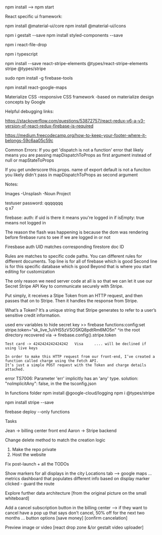 
npm install --> npm start

React specific ui framework:

npm install @material-ui/core
npm install @material-ui/icons


npm i gestalt --save
npm install styled-components --save


npm i react-file-drop

npm i typescript

npm install --save react-stripe-elements @types/react-stripe-elements stripe @types/stripe

sudo npm install -g firebase-tools

npm install react-google-maps


Materialize CSS
-responsive CSS framework
-based on materialize design concepts by Google

Helpful debugging links:

https://stackoverflow.com/questions/53872757/react-redux-v6-a-v3-version-of-react-redux-firebase-is-required

https://medium.freecodecamp.org/how-to-keep-your-footer-where-it-belongs-59c6aa05c59c

Common Errors:
If you get 'dispatch is not a function' error that likely means you are passing mapDispatchToProps as first argument instead of null or mapStateToProps

If you get underscore this.props. name of export default is not a funciton you likely didn't pass in mapDispatchToProps as second argument


Notes:

Images
-Unsplash
-Noun Project

testuser password: qqqqqqq  
q x7

firebase: auth: if uid is there it means you're logged in
  if isEmpty: true means not logged in

The reason the flash was happening is because the dom was rendering before firebase runs to see if we are logged in or not

Firesbase auth UID matches corresponding firestore doc ID

Rules are matches to specific code paths. You can different rules for different documents.
  Top line is for all of firebase which is good
  Second line is for this specific database which is good
  Beyond that is where you start editing for customization




  The only reason we need server code at all is so that we can let it use our Secret Stripe API Key
  to communicate securely with Stripe.

  Put simply, it receives a Stipe Token from an HTTP request, and then passes that on to Stripe.
  Then it handles the response from Stripe.

  What’s a Token? It’s a unique string that Stripe generates to refer to a user’s sensitive credit information.


  used env variables to hide secret key >> firebase functions:config:set stripe.token="sk_live_1uVHS5zVSOSKQ8pdtRm6MO5n"
                                                ^in the root directory
    recovered via -> firebase.config().stripe.token

    Test card -> 4242424242424242	Visa     .... will be declined if using live keys

    In order to make this HTTP request from our front-end, I’ve created a function called charge using the Fetch API.
    It’s just a simple POST request with the Token and charge details attached.


error TS7006: Parameter 'err' implicitly has an 'any' type.
solution: "noImplicitAny": false, in the the tsconfig.json


In functions folder
  npm install @google-cloud/logging
  npm i @types/stripe


  npm install stripe --save


firebase deploy --only functions

















Tasks

Jean -> billing center front end
Aaron -> Stripe backend

Change delete method to match the creation logic

1. Make the repo private
2. Host the website


Fix post-launch + all the TODOs

Show markers for all displays in the city
Locations tab --> google maps ... metrics dashboard that populates different info based on display marker clicked
    - guard the route

Explore further data architecture [from the original picture on the small whiteboard]

Add a cancel subscription button in the billing center --> if they want to cancel have a pop up that says don't cancel, 50% off for the next two months ... button options [save money] [confirm cancelation]

Preview image or video [react drop zone &/or gestalt video uploader]
